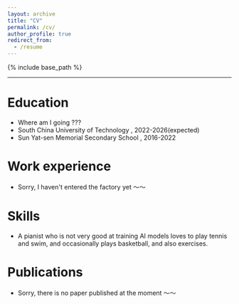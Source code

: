 ```yaml
---
layout: archive
title: "CV"
permalink: /cv/
author_profile: true
redirect_from:
  - /resume
---
```

{% include base_path %}

---

# Education

- Where am I going ???
- South China University of Technology , 2022-2026(expected)
- Sun Yat-sen Memorial Secondary School , 2016-2022

# Work experience

- Sorry, I haven't entered the factory yet ～～

# Skills

- A pianist who is not very good at training AI models loves to play tennis and swim, and occasionally plays basketball, and also exercises.

# Publications

- Sorry, there is no paper published at the moment ～～
